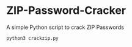 # ZIP-Password-Cracker
A simple Python script to crack ZIP Passwords


```shell
python3 crackzip.py
```
